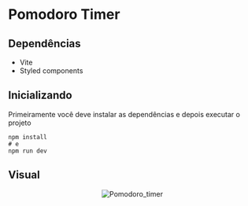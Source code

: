 # Pomodoro Timer
## Dependências
+ Vite
+ Styled components

## Inicializando
Primeiramente você deve instalar as dependências e depois executar o projeto
```
npm install
# e
npm run dev
```
## Visual 
<div align="center">
  <img src="https://github.com/T4vexx/PomodoroTimer-ts/assets/68335367/7c1fac04-e720-4eae-bdca-93ab76d5cb52" alt="Pomodoro_timer" />
</div>
